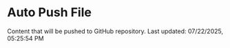 # Auto Push File

Content that will be pushed to GitHub repository.
Last updated: 07/22/2025, 05:25:54 PM